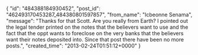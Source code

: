  {
   "id": "484388184930452",
   "post_id": "462493170453287_484380801597857",
   "from_name": "Icbeonne Senama",
   "message": "Thanks for that Scott. Are you really from Earth? I pointed out the legal tender printed on the notes that the believers want to use and the fact that the oppt wants to foreclose on the very banks that the believers want their notes deposited into. Since that post there have been no more posts.",
   "created_time": "2013-02-24T01:51:12+0000"
 }
